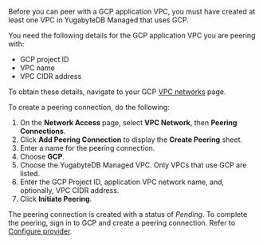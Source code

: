 Before you can peer with a GCP application VPC, you must have created at least one VPC in YugabyteDB Managed that uses GCP.

You need the following details for the GCP application VPC you are peering with:

- GCP project ID
- VPC name
- VPC CIDR address

To obtain these details, navigate to your GCP [VPC networks](https://console.cloud.google.com/networking/networks) page.

To create a peering connection, do the following:

1. On the **Network Access** page, select **VPC Network**, then **Peering Connections**.
1. Click **Add Peering Connection** to display the **Create Peering** sheet.
1. Enter a name for the peering connection.
1. Choose **GCP**.
1. Choose the YugabyteDB Managed VPC. Only VPCs that use GCP are listed.
1. Enter the GCP Project ID, application VPC network name, and, optionally, VPC CIDR address.
1. Click **Initiate Peering**.

The peering connection is created with a status of _Pending_. To complete the peering, sign in to GCP and create a peering connection. Refer to [Configure provider](../cloud-configure-provider/).
